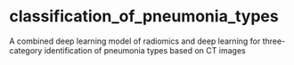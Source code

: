 # classification_of_pneumonia_types
A combined deep learning model of radiomics and deep learning for three-category identification of pneumonia types based on CT images

